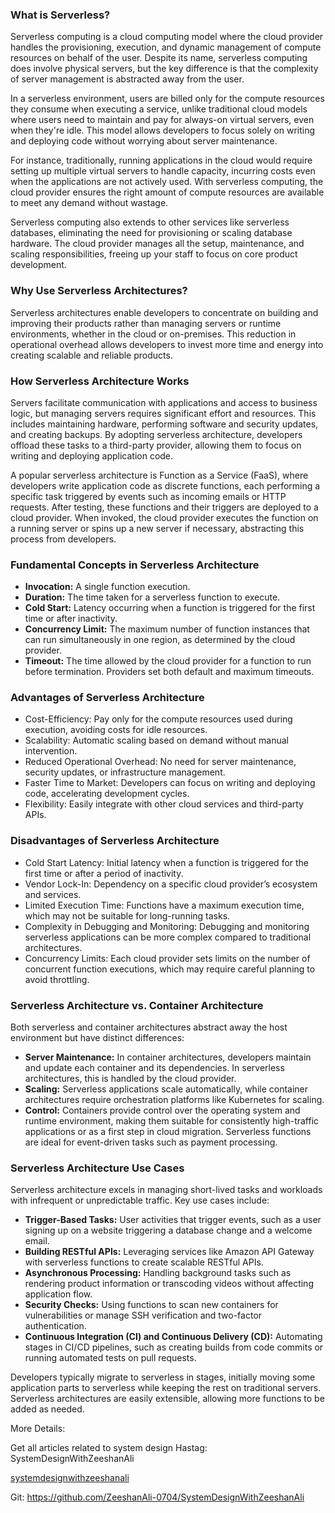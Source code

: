 ### What is Serverless?

Serverless computing is a cloud computing model where the cloud provider handles the provisioning, execution, and dynamic management of compute resources on behalf of the user. Despite its name, serverless computing does involve physical servers, but the key difference is that the complexity of server management is abstracted away from the user. 

In a serverless environment, users are billed only for the compute resources they consume when executing a service, unlike traditional cloud models where users need to maintain and pay for always-on virtual servers, even when they're idle. This model allows developers to focus solely on writing and deploying code without worrying about server maintenance.

For instance, traditionally, running applications in the cloud would require setting up multiple virtual servers to handle capacity, incurring costs even when the applications are not actively used. With serverless computing, the cloud provider ensures the right amount of compute resources are available to meet any demand without wastage.

Serverless computing also extends to other services like serverless databases, eliminating the need for provisioning or scaling database hardware. The cloud provider manages all the setup, maintenance, and scaling responsibilities, freeing up your staff to focus on core product development.

### Why Use Serverless Architectures?

Serverless architectures enable developers to concentrate on building and improving their products rather than managing servers or runtime environments, whether in the cloud or on-premises. This reduction in operational overhead allows developers to invest more time and energy into creating scalable and reliable products.

### How Serverless Architecture Works

Servers facilitate communication with applications and access to business logic, but managing servers requires significant effort and resources. This includes maintaining hardware, performing software and security updates, and creating backups. By adopting serverless architecture, developers offload these tasks to a third-party provider, allowing them to focus on writing and deploying application code.

A popular serverless architecture is Function as a Service (FaaS), where developers write application code as discrete functions, each performing a specific task triggered by events such as incoming emails or HTTP requests. After testing, these functions and their triggers are deployed to a cloud provider. When invoked, the cloud provider executes the function on a running server or spins up a new server if necessary, abstracting this process from developers.

### Fundamental Concepts in Serverless Architecture

- **Invocation:** A single function execution.
- **Duration:** The time taken for a serverless function to execute.
- **Cold Start:** Latency occurring when a function is triggered for the first time or after inactivity.
- **Concurrency Limit:** The maximum number of function instances that can run simultaneously in one region, as determined by the cloud provider.
- **Timeout:** The time allowed by the cloud provider for a function to run before termination. Providers set both default and maximum timeouts.

### Advantages of Serverless Architecture

- Cost-Efficiency: Pay only for the compute resources used during execution, avoiding costs for idle resources.
- Scalability: Automatic scaling based on demand without manual intervention.
- Reduced Operational Overhead: No need for server maintenance, security updates, or infrastructure management.
- Faster Time to Market: Developers can focus on writing and deploying code, accelerating development cycles.
- Flexibility: Easily integrate with other cloud services and third-party APIs.

### Disadvantages of Serverless Architecture

- Cold Start Latency: Initial latency when a function is triggered for the first time or after a period of inactivity.
- Vendor Lock-In: Dependency on a specific cloud provider’s ecosystem and services.
- Limited Execution Time: Functions have a maximum execution time, which may not be suitable for long-running tasks.
- Complexity in Debugging and Monitoring: Debugging and monitoring serverless applications can be more complex compared to traditional architectures.
- Concurrency Limits: Each cloud provider sets limits on the number of concurrent function executions, which may require careful planning to avoid throttling.

### Serverless Architecture vs. Container Architecture

Both serverless and container architectures abstract away the host environment but have distinct differences:

- **Server Maintenance:** In container architectures, developers maintain and update each container and its dependencies. In serverless architectures, this is handled by the cloud provider.
- **Scaling:** Serverless applications scale automatically, while container architectures require orchestration platforms like Kubernetes for scaling.
- **Control:** Containers provide control over the operating system and runtime environment, making them suitable for consistently high-traffic applications or as a first step in cloud migration. Serverless functions are ideal for event-driven tasks such as payment processing.

### Serverless Architecture Use Cases

Serverless architecture excels in managing short-lived tasks and workloads with infrequent or unpredictable traffic. Key use cases include:

- **Trigger-Based Tasks:** User activities that trigger events, such as a user signing up on a website triggering a database change and a welcome email.
- **Building RESTful APIs:** Leveraging services like Amazon API Gateway with serverless functions to create scalable RESTful APIs.
- **Asynchronous Processing:** Handling background tasks such as rendering product information or transcoding videos without affecting application flow.
- **Security Checks:** Using functions to scan new containers for vulnerabilities or manage SSH verification and two-factor authentication.
- **Continuous Integration (CI) and Continuous Delivery (CD):** Automating stages in CI/CD pipelines, such as creating builds from code commits or running automated tests on pull requests.

Developers typically migrate to serverless in stages, initially moving some application parts to serverless while keeping the rest on traditional servers. Serverless architectures are easily extensible, allowing more functions to be added as needed.



More Details:

Get all articles related to system design 
Hastag: SystemDesignWithZeeshanAli


[systemdesignwithzeeshanali](https://dev.to/t/systemdesignwithzeeshanali)

Git: https://github.com/ZeeshanAli-0704/SystemDesignWithZeeshanAli